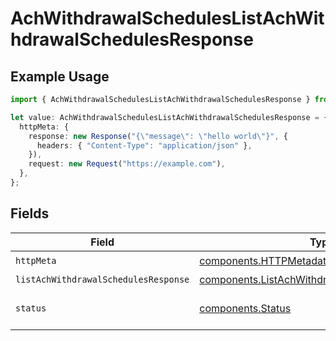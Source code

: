 # AchWithdrawalSchedulesListAchWithdrawalSchedulesResponse

## Example Usage

```typescript
import { AchWithdrawalSchedulesListAchWithdrawalSchedulesResponse } from "@apexfintechsolutions/ascend-sdk/models/operations";

let value: AchWithdrawalSchedulesListAchWithdrawalSchedulesResponse = {
  httpMeta: {
    response: new Response("{\"message\": \"hello world\"}", {
      headers: { "Content-Type": "application/json" },
    }),
    request: new Request("https://example.com"),
  },
};
```

## Fields

| Field                                                                                                          | Type                                                                                                           | Required                                                                                                       | Description                                                                                                    |
| -------------------------------------------------------------------------------------------------------------- | -------------------------------------------------------------------------------------------------------------- | -------------------------------------------------------------------------------------------------------------- | -------------------------------------------------------------------------------------------------------------- |
| `httpMeta`                                                                                                     | [components.HTTPMetadata](../../models/components/httpmetadata.md)                                             | :heavy_check_mark:                                                                                             | N/A                                                                                                            |
| `listAchWithdrawalSchedulesResponse`                                                                           | [components.ListAchWithdrawalSchedulesResponse](../../models/components/listachwithdrawalschedulesresponse.md) | :heavy_minus_sign:                                                                                             | OK                                                                                                             |
| `status`                                                                                                       | [components.Status](../../models/components/status.md)                                                         | :heavy_minus_sign:                                                                                             | INVALID_ARGUMENT: The request has an invalid argument.                                                         |